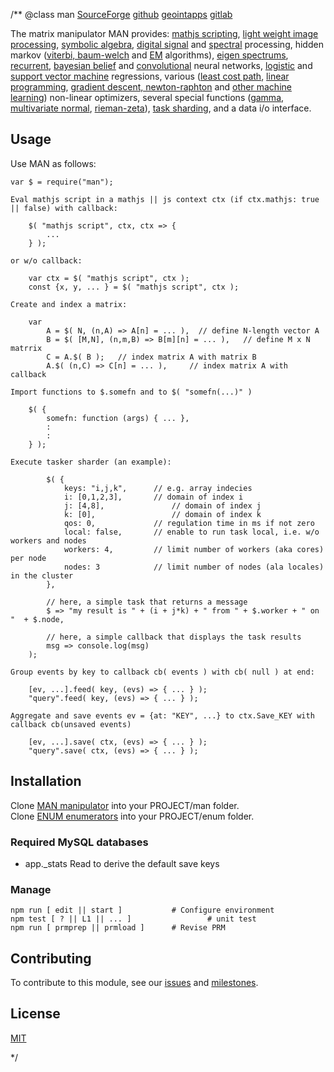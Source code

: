 /**
@class man
	[SourceForge](https://sourceforge.net) 
	[github](https://github.com/acmesds/jslab) 
	[geointapps](https://git.geointapps.org/acmesds/jslab)
	[gitlab](https://gitlab.west.nga.ic.gov/acmesds/jslab)

The matrix manipulator MAN provides: 
[mathjs scripting](https://www.npmjs.com/package/mathjs), 
[light weight image processing](https://www.npmjs.com/package/jimp), 
[symbolic algebra](https://www.npmjs.com/package/mathjs), 
[digital signal](https://www.npmjs.com/package/dsp) and [spectral](https://www.npmjs.com/package/fft-js) processing, 
hidden markov ([viterbi, baum-welch](https://www.npmjs.com/package/nodehmm) and
[EM](https://www.npmjs.com/package/expectation-maximization) algorithms),
[eigen spectrums](https://www.npmjs.com/package/node-svd),
[recurrent](https://www.npmjs.com/package/recurrent-js),
[bayesian belief](https://www.npmjs.com/package/jsbayes) and
[convolutional](http://caffe.berkeleyvision.org/) neural networks,
[logistic](https://www.npmjs.com/package/ml-logistic-regression) and
[support vector machine](https://www.npmjs.com/package/node-svm) regressions,
various ([least cost path](https://www.npmjs.com/package/edmonds-blossom),
[linear programming](https://www.npmjs.com/package/javascript-lp-solver),
[gradient descent, newton-raphton](https://www.npmjs.com/package/newton-raphson-method) 
and [other machine learning](https://www.npmjs.com/package/ml)) non-linear optimizers,
several special functions ([gamma](https://www.npmjs.com/package/gamma), 
[multivariate normal](https://www.npmjs.com/package/multivariate-normal), 
[rieman-zeta](https://www.npmjs.com/package/math-riemann-zeta)),
[task sharding](https://github.com/ACMESDS/totem),
and a data i/o interface.

## Usage

Use MAN as follows:

	var $ = require("man");
	
	Eval mathjs script in a mathjs || js context ctx (if ctx.mathjs: true || false) with callback:
	
		$( "mathjs script", ctx, ctx => {   
			...
		} );

	or w/o callback:

		var ctx = $( "mathjs script", ctx );
		const {x, y, ... } = $( "mathjs script", ctx );

	Create and index a matrix:
	
		var 
			A = $( N, (n,A) => A[n] = ... ),  // define N-length vector A 
			B = $( [M,N], (n,m,B) => B[m][n] = ... ),	// define M x N matrrix
			C = A.$( B ); 	// index matrix A with matrix B
			A.$( (n,C) => C[n] = ... ), 	// index matrix A with callback

	Import functions to $.somefn and to $( "somefn(...)" )
	
		$( {
			somefn: function (args) { ... },
			:
			:
		} );
	
	Execute tasker sharder (an example):
	
			$( { 
				keys: "i,j,k",  	// e.g. array indecies
				i: [0,1,2,3],  		// domain of index i
				j: [4,8],				// domain of index j
				k: [0],					// domain of index k
				qos: 0,				// regulation time in ms if not zero
				local: false, 		// enable to run task local, i.e. w/o workers and nodes
				workers: 4, 		// limit number of workers (aka cores) per node
				nodes: 3 			// limit number of nodes (ala locales) in the cluster
			}, 

			// here, a simple task that returns a message 
			$ => "my result is " + (i + j*k) + " from " + $.worker + " on "  + $.node,

			// here, a simple callback that displays the task results
			msg => console.log(msg) 
		);
	
	Group events by key to callback cb( events ) with cb( null ) at end:
	
		[ev, ...].feed( key, (evs) => { ... } ); 
		"query".feed( key, (evs) => { ... } );	
	
	Aggregate and save events ev = {at: "KEY", ...} to ctx.Save_KEY with callback cb(unsaved events)

		[ev, ...].save( ctx, (evs) => { ... } );
		"query".save( ctx, (evs) => { ... } );

## Installation

Clone [MAN manipulator](https://github.com/acmesds/man) into your PROJECT/man folder.  
Clone [ENUM enumerators](https://github.com/acmesds/enum) into your PROJECT/enum folder.  

### Required MySQL databases

* app._stats Read  to derive the default save keys

### Manage 

	npm run [ edit || start ]			# Configure environment
	npm test [ ? || L1 || ... ]					# unit test
	npm run [ prmprep || prmload ]		# Revise PRM
	
## Contributing

To contribute to this module, see our [issues](https://totem.west.ile.nga.ic.gov/issues.view)
and [milestones](https://totem.west.ile.nga.ic.gov/milestones.view).

## License

[MIT](LICENSE)

*/